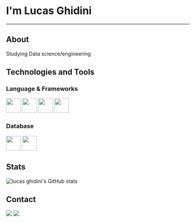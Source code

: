 # I'm Lucas Ghidini
---
## About
Studying Data science/engineering

## Technologies and Tools

### Language & Frameworks
<img src="https://cdn.jsdelivr.net/gh/devicons/devicon@latest/icons/python/python-plain-wordmark.svg" width="40" height="40" /> <img src="https://cdn.jsdelivr.net/gh/devicons/devicon@latest/icons/jupyter/jupyter-original-wordmark.svg" width="40" height="40" /> <img src="https://cdn.jsdelivr.net/gh/devicons/devicon@latest/icons/pandas/pandas-original-wordmark.svg" width="40" height="40" />  <img src="https://cdn.jsdelivr.net/gh/devicons/devicon@latest/icons/matplotlib/matplotlib-original-wordmark.svg" width="40" height="40"/>
### Database
<img src="https://cdn.jsdelivr.net/gh/devicons/devicon@latest/icons/mysql/mysql-original-wordmark.svg" width="40" height="40" />
<img src="https://cdn.jsdelivr.net/gh/devicons/devicon@latest/icons/postgresql/postgresql-original-wordmark.svg" width="40" height="40" />
          

## Stats
![lucas ghidini's GitHub stats](https://github-readme-stats.vercel.app/api?username=lucasghidini&show_icons=true&theme=gruvbox)	

## Contact
<a href = "lucasghidini.ad@gmail.com"><img loading="lazy" src="https://img.shields.io/badge/Gmail-D14836?style=for-the-badge&logo=gmail&logoColor=white" target="_blank"></a>
<a href="https://www.linkedin.com/in/lucas-ghidini-b366b8260/" target="_blank"><img loading="lazy" src="https://img.shields.io/badge/-LinkedIn-%230077B5?style=for-the-badge&logo=linkedin&logoColor=white" target="_blank"></a> 

